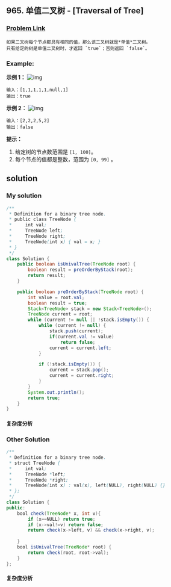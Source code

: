 ## 965. 单值二叉树 - [Traversal of Tree]

### [Problem Link](https://leetcode-cn.com/contest/weekly-contest-117/problems/univalued-binary-tree/)
	如果二叉树每个节点都具有相同的值，那么该二叉树就是*单值*二叉树。
	只有给定的树是单值二叉树时，才返回 `true`；否则返回 `false`。

### Example:

**示例 1：**
![img](https://assets.leetcode-cn.com/aliyun-lc-upload/uploads/2018/12/29/screen-shot-2018-12-25-at-50104-pm.png)
```
输入：[1,1,1,1,1,null,1]
输出：true
```

**示例 2：**
![img](https://assets.leetcode-cn.com/aliyun-lc-upload/uploads/2018/12/29/screen-shot-2018-12-25-at-50050-pm.png)
```
输入：[2,2,2,5,2]
输出：false
```
**提示：**
1. 给定树的节点数范围是 `[1, 100]`。
2. 每个节点的值都是整数，范围为 `[0, 99]` 。

## solution
### My solution
```java
/**
 * Definition for a binary tree node.
 * public class TreeNode {
 *     int val;
 *     TreeNode left;
 *     TreeNode right;
 *     TreeNode(int x) { val = x; }
 * }
 */
class Solution {
    public boolean isUnivalTree(TreeNode root) {
        boolean result = preOrderByStack(root);
        return result;
    }

  	public boolean preOrderByStack(TreeNode root) {
        int value = root.val;
        boolean result = true;
  		Stack<TreeNode> stack = new Stack<TreeNode>();
  		TreeNode current = root;
  		while (current != null || !stack.isEmpty()) {
  			while (current != null) {
  				stack.push(current);
                if(current.val != value)
                    return false;
  				current = current.left;
  			}

  			if (!stack.isEmpty()) {
  				current = stack.pop();
  				current = current.right;
  			}
  		}
  		System.out.println();
        return true;
  	}
}
```
#### 复杂度分析

### Other Solution
```java
/**
 * Definition for a binary tree node.
 * struct TreeNode {
 *     int val;
 *     TreeNode *left;
 *     TreeNode *right;
 *     TreeNode(int x) : val(x), left(NULL), right(NULL) {}
 * };
 */
class Solution {
public:
    bool check(TreeNode* x, int v){
        if (x==NULL) return true;
        if (x->val!=v) return false;
        return check(x->left, v) && check(x->right, v);
        
    }
    bool isUnivalTree(TreeNode* root) {
        return check(root, root->val);
    }
};
```
#### 复杂度分析